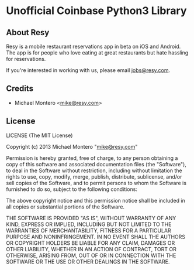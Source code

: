 # Unofficial Coinbase Python3 Library

## About Resy

Resy is a mobile restaurant reservations app in beta on iOS and Android.
The app is for people who love eating at great restaurants but hate hassling
for reservations.

If you're interested in working with us, please email jobs@resy.com.

## Credits

- Michael Montero &lt;mike@resy.com&gt;

## License

LICENSE (The MIT License)

Copyright (c) 2013 Michael Montero "mike@resy.com"

Permission is hereby granted, free of charge, to any person obtaining
a copy of this software and associated documentation files (the
"Software"), to deal in the Software without restriction, including
without limitation the rights to use, copy, modify, merge, publish,
distribute, sublicense, and/or sell copies of the Software, and to
permit persons to whom the Software is furnished to do so, subject to
the following conditions:

The above copyright notice and this permission notice shall be
included in all copies or substantial portions of the Software.

THE SOFTWARE IS PROVIDED "AS IS", WITHOUT WARRANTY OF ANY KIND,
EXPRESS OR IMPLIED, INCLUDING BUT NOT LIMITED TO THE WARRANTIES OF
MERCHANTABILITY, FITNESS FOR A PARTICULAR PURPOSE AND
NONINFRINGEMENT. IN NO EVENT SHALL THE AUTHORS OR COPYRIGHT HOLDERS BE
LIABLE FOR ANY CLAIM, DAMAGES OR OTHER LIABILITY, WHETHER IN AN ACTION
OF CONTRACT, TORT OR OTHERWISE, ARISING FROM, OUT OF OR IN CONNECTION
WITH THE SOFTWARE OR THE USE OR OTHER DEALINGS IN THE SOFTWARE.
